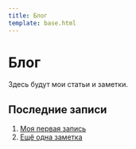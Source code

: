 ```yaml
---
title: Блог
template: base.html
---
```


# Блог

Здесь будут мои статьи и заметки.

## Последние записи

1. [Моя первая запись](post1.md)
2. [Ещё одна заметка](post2.md)
